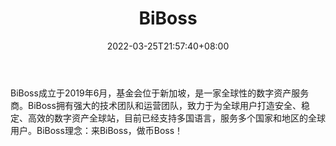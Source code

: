 ﻿---
weight: 
title: "BiBoss"
description: "BiBoss成立于2019年6月，基金会…"
date: 2022-03-25T21:57:40+08:00
lastmod: 2022-03-25T16:45:40+08:00
draft: false
authors: ["Metabd"]
featuredImage: "biboss.webp"
link: ""
tags: ["交易所","BiBoss"]
categories: ["navigation"]
navigation: ["交易所"]
lightgallery: true
toc: true
pinned: false
recommend: false
recommend1: false
---
BiBoss成立于2019年6月，基金会位于新加坡，是一家全球性的数字资产服务商。BiBoss拥有强大的技术团队和运营团队，致力于为全球用户打造安全、稳定、高效的数字资产全球站，目前已经支持多国语言，服务多个国家和地区的全球用户。BiBoss理念：来BiBoss，做币Boss！
